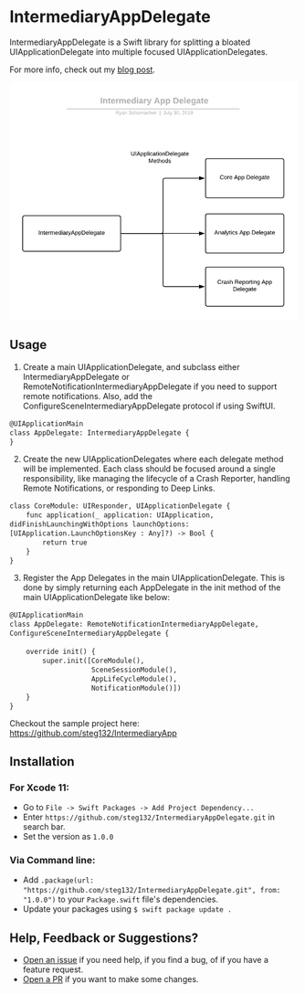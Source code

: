 # IntermediaryAppDelegate

IntermediaryAppDelegate is a Swift library for splitting a bloated UIApplicationDelegate into multiple focused UIApplicationDelegates.

For more info, check out my [blog post](https://schustudios.com/blog/Intermediary-App-Delegate).

![Diagram](docs/diagram.png)

## Usage

1. Create a main UIApplicationDelegate, and subclass either IntermediaryAppDelegate or RemoteNotificationIntermediaryAppDelegate if you need to support remote notifications. Also, add the ConfigureSceneIntermediaryAppDelegate protocol if using SwiftUI.

```
@UIApplicationMain
class AppDelegate: IntermediaryAppDelegate {
}
```


2. Create the new UIApplicationDelegates where each delegate method will be implemented. Each class should be focused around a single responsibility, like managing the lifecycle of a Crash Reporter, handling Remote Notifications, or responding to Deep Links.

```
class CoreModule: UIResponder, UIApplicationDelegate {
    func application(_ application: UIApplication, didFinishLaunchingWithOptions launchOptions: [UIApplication.LaunchOptionsKey : Any]?) -> Bool {
        return true
    }
}
```


3. Register the App Delegates in the main UIApplicationDelegate. This is done by simply returning each AppDelegate in the init method of the main UIApplicationDelegate like below:

```
@UIApplicationMain
class AppDelegate: RemoteNotificationIntermediaryAppDelegate, ConfigureSceneIntermediaryAppDelegate {

    override init() {
        super.init([CoreModule(),
                    SceneSessionModule(),
                    AppLifeCycleModule(),
                    NotificationModule()])
    }
}
```

Checkout the sample project here: https://github.com/steg132/IntermediaryApp


## Installation

### For Xcode 11:
- Go to `File -> Swift Packages -> Add Project Dependency...`
- Enter `https://github.com/steg132/IntermediaryAppDelegate.git` in search bar.
- Set the version as `1.0.0`


### Via Command line:
- Add `.package(url: "https://github.com/steg132/IntermediaryAppDelegate.git", from: "1.0.0")` to your `Package.swift` file's dependencies. 
- Update your packages using `$ swift package update .`

## Help, Feedback or Suggestions?

- [Open an issue](https://github.com/steg132/IntermediaryAppDelegate/issues/new) if you need help, if you find a bug, of if you have a feature request.
- [Open a PR](https://github.com/steg132/IntermediaryAppDelegate/pulls) if you want to make some changes.
  